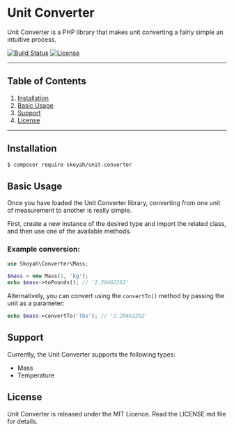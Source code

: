 # Unit Converter

Unit Converter is a PHP library that makes unit converting a fairly simple an intuitive process.

<a href="https://travis-ci.org/skoyah/unit-converter"><img src="https://travis-ci.org/skoyah/unit-converter.svg" alt="Build Status"></a>
[![License](https://poser.pugx.org/skoyah/unit-converter/license)](https://packagist.org/packages/skoyah/unit-converter)
___
## Table of Contents

1. [Installation](#installation)
2. [Basic Usage](#basic-usage)
3. [Support](#support)
4. [License](#license)

___
## Installation
```bash
$ composer require skoyah/unit-converter
```

## Basic Usage
Once you have loaded the Unit Converter library, converting from one unit of measurement to another is really simple.

First, create a new instance of the desired type and import the related class, and then use one of the available methods.

### Example conversion:
```php
use Skoyah\Converter\Mass;

$mass = new Mass(1, 'kg');
echo $mass->toPounds(); // '2.20462262'
```

Alternatively, you can convert using the ```convertTo()``` method by passing the unit as a parameter:

```php
echo $mass->convertTo('lbs'); // '2.20462262'
```


## Support
Currently, the Unit Converter supports the following types:
<ul>
    <li>Mass</li>
    <li>Temperature</li>
</ul>

## License
Unit Converter is released under the MIT Licence. Read the LICENSE.md file for details.
